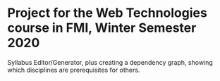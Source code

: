 # Project for the Web Technologies course in FMI, Winter Semester 2020
Syllabus Editor/Generator, plus creating a dependency graph, showing which disciplines are prerequisites for others.
